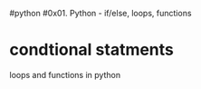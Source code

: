 #python
#0x01. Python - if/else, loops, functions
# condtional statments
loops and functions in python

